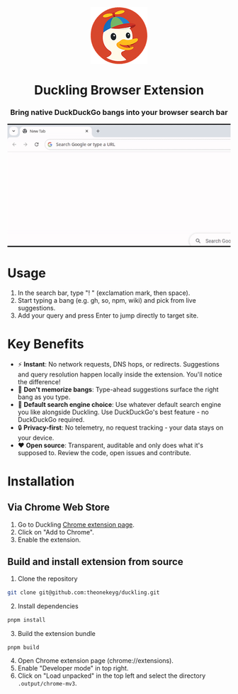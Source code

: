 <div align="center">

<img src=_assets/icon-128.png alt="Duckling icon" height=128>
<h1 align="center">Duckling Browser Extension</h1>

<h3>Bring native DuckDuckGo bangs into your browser search bar</h3>

<img src="_assets/Duckling.gif" alt="Duckling usage example">

</div>

# Usage

1. In the search bar, type "! " (exclamation mark, then space).
2. Start typing a bang (e.g. gh, so, npm, wiki) and pick from live suggestions.
3. Add your query and press Enter to jump directly to target site.

# Key Benefits

* ⚡ **Instant**: No network requests, DNS hops, or redirects. Suggestions and query resolution happen locally inside the extension. You'll notice the difference!
* 🧠 **Don't memorize bangs**: Type-ahead suggestions surface the right bang as you type.
* 🧩 **Default search engine choice**: Use whatever default search engine you like alongside Duckling. Use DuckDuckGo's best feature - no DuckDuckGo required.
* 🔒 **Privacy-first**: No telemetry, no request tracking - your data stays on your device.
* ❤️ **Open source**: Transparent, auditable and only does what it's supposed to. Review the code, open issues and contribute.

# Installation

## Via Chrome Web Store

1. Go to Duckling [Chrome extension page](https://chromewebstore.google.com/detail/duckling/kkhpjkabnebjkdpcpagdpcchpcdjnonp).
2. Click on "Add to Chrome".
3. Enable the extension.

## Build and install extension from source

1. Clone the repository
```bash
git clone git@github.com:theonekeyg/duckling.git
```
2. Install dependencies
```bash
pnpm install
```
3. Build the extension bundle
```
pnpm build
```
4. Open Chrome extension page (chrome://extensions).
5. Enable "Developer mode" in top right.
6. Click on "Load unpacked" in the top left and select the directory `.output/chrome-mv3`.
